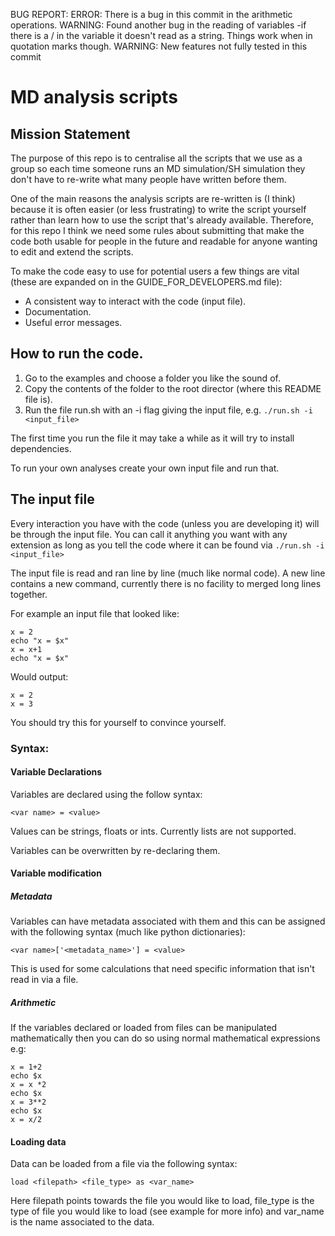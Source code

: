 BUG REPORT:
   ERROR: There is a bug in this commit in the arithmetic operations.
   WARNING: Found another bug in the reading of variables -if there is a / in the variable it doesn't read as a string. Things work when in quotation marks though.
   WARNING: New features not fully tested in this commit

# MD analysis scripts

## Mission Statement
The purpose of this repo is to centralise all the scripts that we use as a group so each time someone runs an MD simulation/SH simulation they don't have to re-write what many people have written before them.

One of the main reasons the analysis scripts are re-written is (I think) because it is often easier (or less frustrating) to write the script yourself rather than learn how to use the script that's already available. Therefore, for this repo I think we need some rules about submitting that make the code both usable for people in the future and readable for anyone wanting to edit and extend the scripts.

To make the code easy to use for potential users a few things are vital (these are expanded on in the GUIDE_FOR_DEVELOPERS.md file):
  * A consistent way to interact with the code (input file).
  * Documentation.
  * Useful error messages.


## How to run the code.

  1) Go to the examples and choose a folder you like the sound of.
  2) Copy the contents of the folder to the root director (where this README file is).
  3) Run the file run.sh with an -i flag giving the input file, e.g. `./run.sh -i <input_file>`

  The first time you run the file it may take a while as it will try to install dependencies.

  To run your own analyses create your own input file and run that.

## The input file

Every interaction you have with the code (unless you are developing it) will be through the input file. You can call it anything you want with any extension as long as you tell the code where it can be found via `./run.sh -i <input_file>`

The input file is read and ran line by line (much like normal code). A new line contains a new command, currently there is no facility to merged long lines together.

For example an input file that looked like:

```
x = 2
echo "x = $x"
x = x+1
echo "x = $x"
```

Would output:
```
x = 2
x = 3
```

You should try this for yourself to convince yourself.

### Syntax:
#### Variable Declarations
Variables are declared using the follow syntax:

```
<var name> = <value>
```

Values can be strings, floats or ints. Currently lists are not supported.

Variables can be overwritten by re-declaring them.

#### Variable modification
##### Metadata
Variables can have metadata associated with them and this can be assigned with the following syntax (much like python dictionaries):

```
<var name>['<metadata_name>'] = <value>
```

This is used for some calculations that need specific information that isn't read in via a file.
##### Arithmetic
If the variables declared or loaded from files can be manipulated mathematically then you can do so using normal mathematical expressions e.g:
```
x = 1+2
echo $x
x = x *2
echo $x
x = 3**2
echo $x
x = x/2
```

#### Loading data
Data can be loaded from a file via the following syntax:
```
load <filepath> <file_type> as <var_name>
```
Here filepath points towards the file you would like to load, file_type is the type of file you would like to load (see example for more info) and var_name is the name associated to the data.
